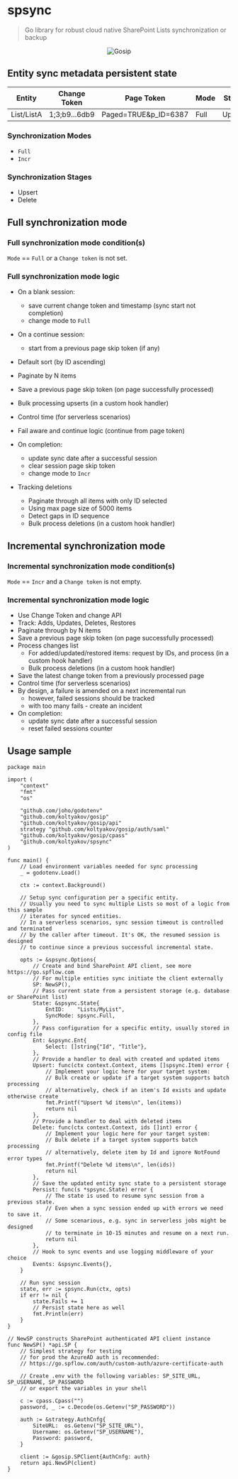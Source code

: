 # spsync

> Go library for robust cloud native SharePoint Lists synchronization or backup

<!--suppress HtmlDeprecatedAttribute -->
<div align="center">
  <img alt="Gosip" src="https://raw.githubusercontent.com/koltyakov/gosip-docs/master/.gitbook/assets/gosip.png" />
</div>

## Entity sync metadata persistent state

| Entity     | Change Token  | Page Token           | Mode | Stage  | Sync Date | Failed Sessions |
| ---------- | ------------- | -------------------- | ---- | ------ | --------- | --------------- |
| List/ListA | 1;3;b9...6db9 | Paged=TRUE&p_ID=6387 | Full | Upsert |           | 0               |

### Synchronization Modes

- `Full`
- `Incr`

### Synchronization Stages

- Upsert
- Delete

## Full synchronization mode

### Full synchronization mode condition(s)

`Mode` == `Full` or a `Change token` is not set.

### Full synchronization mode logic

- On a blank session:
  - save current change token and timestamp (sync start not completion)
  - change mode to `Full`
- On a continue session:
  - start from a previous page skip token (if any)
- Default sort (by ID ascending)
- Paginate by N items
- Save a previous page skip token (on page successfully processed)
- Bulk processing upserts (in a custom hook handler)
- Control time (for serverless scenarios)
- Fail aware and continue logic (continue from page token)
- On completion:

  - update sync date after a successful session
  - clear session page skip token
  - change mode to `Incr`

- Tracking deletions
  - Paginate through all items with only ID selected
  - Using max page size of 5000 items
  - Detect gaps in ID sequence
  - Bulk process deletions (in a custom hook handler)

## Incremental synchronization mode

### Incremental synchronization mode condition(s)

`Mode` == `Incr` and a `Change token` is not empty.

### Incremental synchronization mode logic

- Use Change Token and change API
- Track: Adds, Updates, Deletes, Restores
- Paginate through by N items
- Save a previous page skip token (on page successfully processed)
- Process changes list
  - For added/updated/restored items: request by IDs, and process (in a custom hook handler)
  - Bulk process deletions (in a custom hook handler)
- Save the latest change token from a previously processed page
- Control time (for serverless scenarios)
- By design, a failure is amended on a next incremental run
  - however, failed sessions should be tracked
  - with too many fails - create an incident
- On completion:
  - update sync date after a successful session
  - reset failed sessions counter

## Usage sample

```golang
package main

import (
	"context"
	"fmt"
	"os"

	"github.com/joho/godotenv"
	"github.com/koltyakov/gosip"
	"github.com/koltyakov/gosip/api"
	strategy "github.com/koltyakov/gosip/auth/saml"
	"github.com/koltyakov/gosip/cpass"
	"github.com/koltyakov/spsync"
)

func main() {
	// Load environment variables needed for sync processing
	_ = godotenv.Load()

	ctx := context.Background()

	// Setup sync configuration per a specific entity.
	// Usually you need to sync multiple Lists so most of a logic from this sample
	// iterates for synced entities.
	// In a serverless scenarios, sync session timeout is controlled and terminated
	// by the caller after timeout. It's OK, the resumed session is designed
	// to continue since a previous successful incremental state.

	opts := &spsync.Options{
		// Create and bind SharePoint API client, see more https://go.spflow.com
		// For multiple entities sync initiate the client externally
		SP: NewSP(),
		// Pass current state from a persistent storage (e.g. database or SharePoint list)
		State: &spsync.State{
			EntID:    "Lists/MyList",
			SyncMode: spsync.Full,
		},
		// Pass configuration for a specific entity, usually stored in config file
		Ent: &spsync.Ent{
			Select: []string{"Id", "Title"},
		},
		// Provide a handler to deal with created and updated items
		Upsert: func(ctx context.Context, items []spsync.Item) error {
			// Implement your logic here for your target system:
			// Bulk create or update if a target system supports batch processing
			// alternatively, check if an item's Id exists and update otherwise create
			fmt.Printf("Upsert %d items\n", len(items))
			return nil
		},
		// Provide a handler to deal with deleted items
		Delete: func(ctx context.Context, ids []int) error {
			// Implement your logic here for your target system:
			// Bulk delete if a target system supports batch processing
			// alternatively, delete item by Id and ignore NotFound error types
			fmt.Printf("Delete %d items\n", len(ids))
			return nil
		},
		// Save the updated entity sync state to a persistent storage
		Persist: func(s *spsync.State) error {
			// The state is used to resume sync session from a previous state.
			// Even when a sync session ended up with errors we need to save it.
			// Some scenarious, e.g. sync in serverless jobs might be designed
			// to terminate in 10-15 minutes and resume on a next run.
			return nil
		},
		// Hook to sync events and use logging middleware of your choice
		Events: &spsync.Events{},
	}

	// Run sync session
	state, err := spsync.Run(ctx, opts)
	if err != nil {
		state.Fails += 1
		// Persist state here as well
		fmt.Println(err)
	}
}

// NewSP constructs SharePoint authenticated API client instance
func NewSP() *api.SP {
	// Simplest strategy for testing
	// for prod the AzureAD auth is recommended:
	// https://go.spflow.com/auth/custom-auth/azure-certificate-auth

	// Create .env with the following variables: SP_SITE_URL, SP_USERNAME, SP_PASSWORD
	// or export the variables in your shell

	c := cpass.Cpass("")
	password, _ := c.Decode(os.Getenv("SP_PASSWORD"))

	auth := &strategy.AuthCnfg{
		SiteURL:  os.Getenv("SP_SITE_URL"),
		Username: os.Getenv("SP_USERNAME"),
		Password: password,
	}

	client := &gosip.SPClient{AuthCnfg: auth}
	return api.NewSP(client)
}
```
